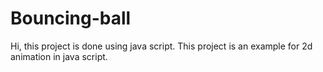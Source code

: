 # Bouncing-ball
Hi, this project is done using java script. This project is an example for 2d animation in java script.
